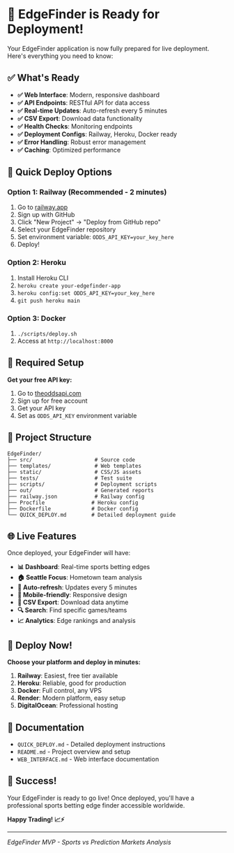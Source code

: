 # 🚀 EdgeFinder is Ready for Deployment!

Your EdgeFinder application is now fully prepared for live deployment. Here's everything you need to know:

## ✅ What's Ready

- **✅ Web Interface**: Modern, responsive dashboard
- **✅ API Endpoints**: RESTful API for data access
- **✅ Real-time Updates**: Auto-refresh every 5 minutes
- **✅ CSV Export**: Download data functionality
- **✅ Health Checks**: Monitoring endpoints
- **✅ Deployment Configs**: Railway, Heroku, Docker ready
- **✅ Error Handling**: Robust error management
- **✅ Caching**: Optimized performance

## 🎯 Quick Deploy Options

### Option 1: Railway (Recommended - 2 minutes)
1. Go to [railway.app](https://railway.app)
2. Sign up with GitHub
3. Click "New Project" → "Deploy from GitHub repo"
4. Select your EdgeFinder repository
5. Set environment variable: `ODDS_API_KEY=your_key_here`
6. Deploy!

### Option 2: Heroku
1. Install Heroku CLI
2. `heroku create your-edgefinder-app`
3. `heroku config:set ODDS_API_KEY=your_key_here`
4. `git push heroku main`

### Option 3: Docker
1. `./scripts/deploy.sh`
2. Access at `http://localhost:8000`

## 🔑 Required Setup

**Get your free API key:**
1. Go to [theoddsapi.com](https://theoddsapi.com)
2. Sign up for free account
3. Get your API key
4. Set as `ODDS_API_KEY` environment variable

## 📁 Project Structure
```
EdgeFinder/
├── src/                    # Source code
├── templates/              # Web templates
├── static/                 # CSS/JS assets
├── tests/                  # Test suite
├── scripts/                # Deployment scripts
├── out/                    # Generated reports
├── railway.json            # Railway config
├── Procfile               # Heroku config
├── Dockerfile             # Docker config
└── QUICK_DEPLOY.md        # Detailed deployment guide
```

## 🌐 Live Features

Once deployed, your EdgeFinder will have:

- **📊 Dashboard**: Real-time sports betting edges
- **🏠 Seattle Focus**: Hometown team analysis
- **🔄 Auto-refresh**: Updates every 5 minutes
- **📱 Mobile-friendly**: Responsive design
- **💾 CSV Export**: Download data anytime
- **🔍 Search**: Find specific games/teams
- **📈 Analytics**: Edge rankings and analysis

## 🚀 Deploy Now!

**Choose your platform and deploy in minutes:**

1. **Railway**: Easiest, free tier available
2. **Heroku**: Reliable, good for production
3. **Docker**: Full control, any VPS
4. **Render**: Modern platform, easy setup
5. **DigitalOcean**: Professional hosting

## 📖 Documentation

- `QUICK_DEPLOY.md` - Detailed deployment instructions
- `README.md` - Project overview and setup
- `WEB_INTERFACE.md` - Web interface documentation

## 🎉 Success!

Your EdgeFinder is ready to go live! Once deployed, you'll have a professional sports betting edge finder accessible worldwide.

**Happy Trading! 📈⚡**

---

*EdgeFinder MVP - Sports vs Prediction Markets Analysis*
